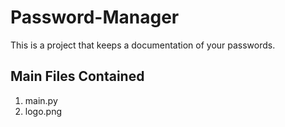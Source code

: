 # Password-Manager
This is a project that keeps a documentation of your passwords.

## Main Files Contained
1. main.py
2. logo.png